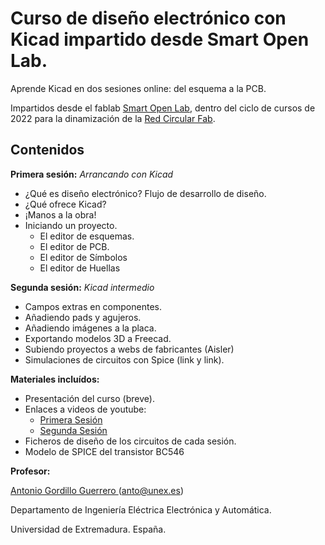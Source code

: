 Curso de diseño electrónico con Kicad impartido desde Smart Open Lab.
=======

Aprende Kicad en dos sesiones online: del esquema a la PCB.

Impartidos desde el fablab [Smart Open Lab](www.smartopenlab.com), dentro del ciclo de cursos de 2022 para la dinamización de la [Red Circular Fab](https://circularfab.es/).

Contenidos
------------

**Primera sesión:** _Arrancando con Kicad_

* ¿Qué es diseño electrónico? Flujo de desarrollo de diseño.
* ¿Qué ofrece Kicad?
* ¡Manos a la obra!
* Iniciando un proyecto.
  * El editor de esquemas.
  * El editor de PCB.
  * El editor de Símbolos
  * El editor de Huellas

**Segunda sesión:** _Kicad intermedio_

* Campos extras en componentes.
* Añadiendo pads y agujeros.
* Añadiendo imágenes a la placa.
* Exportando modelos 3D a Freecad.
* Subiendo proyectos a webs de fabricantes (Aisler)
* Simulaciones de circuitos con Spice (link y link).

**Materiales incluídos:**
* Presentación del curso (breve).
* Enlaces a videos de youtube:
  * [Primera Sesión](https://www.youtube.com/watch?v=K_PexNjK7Dc&t=83s)
  * [Segunda Sesión](https://www.youtube.com/watch?v=kZ3RvHSpxto)
* Ficheros de diseño de los circuitos de cada sesión.
* Modelo de SPICE del transistor BC546

**Profesor:**

[Antonio Gordillo Guerrero ](https://www.linkedin.com/in/antonio-gordillo-guerrero-8b820b88/?originalSubdomain=es) (anto@unex.es)

Departamento de Ingeniería Eléctrica Electrónica y Automática.

Universidad de Extremadura. España.
